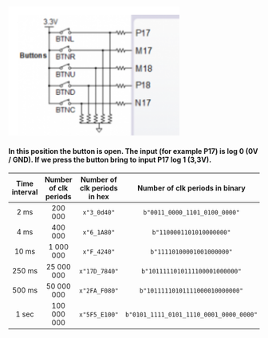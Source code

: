 ![alt text](https://github.com/xsedla1l/Digital-electronics-1/blob/main/Labs/05-counter/Images/image1.png)
#### In this position the button is open. The input (for example P17) is log 0 (0V / GND). If we press the button bring to input P17 log 1 (3,3V). 
 | **Time interval** | **Number of clk periods** | **Number of clk periods in hex** | **Number of clk periods in binary** |
   | :-: | :-: | :-: | :-: |
   | 2&nbsp;ms | 200 000 | `x"3_0d40"` | `b"0011_0000_1101_0100_0000"` |
   | 4&nbsp;ms | 400 000 | `x"6_1A80"`     | `b"1100001101010000000"` |
   | 10&nbsp;ms | 1 000 000 | `x"F_4240"`     | `b"11110100001001000000"`               |
   | 250&nbsp;ms | 25 000 000    | `x"17D_7840"`   | `b"1011111010111100001000000"`          |
   | 500&nbsp;ms | 50 000 000    | `x"2FA_F080"`   | `b"10111110101111000010000000"`         |
   | 1&nbsp;sec | 100 000 000   | `x"5F5_E100"`   | `b"0101_1111_0101_1110_0001_0000_0000"` |
